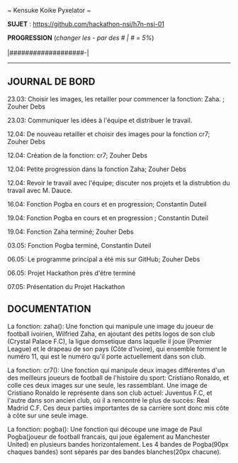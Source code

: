 ~ Kensuke Koike Pyxelator ~

**SUJET** : https://github.com/hackathon-nsi/h7n-nsi-01

**PROGRESSION** (*changer les - par des # | # = 5%*)<br />  
|###################-|

<hr />
<!-- ne pas effacer les lignes ci-dessus et mettre à jour la progression régulièrement -->

## JOURNAL DE BORD

23.03: Choisir les images, les retailler pour commencer la fonction: Zaha. ; Zouher Debs

23.03: Communiquer les idées à l'équipe et distribuer le travail.

12.04: De nouveau retailler et choisir des images pour la fonction cr7; Zouher Debs

12.04: Création de la fonction: cr7; Zouher Debs

12.04:  Petite progression dans la fonction Zaha; Zouher Debs

12.04: Revoir le travail avec l'équipe; discuter nos projets et la distrubtion du travail avec M. Dauce.

16.04: Fonction Pogba en cours et en progression; Constantin Duteil

19.04: Fonction Pogba en cours et en progression ; Constantin Duteil

19.04: Fonction Zaha terminé; Zouher Debs

03.05: Fonction Pogba terminé, Constantin Duteil 

06.05: Le programme principal a été mis sur GitHub; Zouher Debs

06.05: Projet Hackathon près d'être terminé

07.05: Présentation du Projet Hackathon 







## DOCUMENTATION
La fonction: zaha(): Une fonction qui manipule une image du joueur de football ivoirien, Wilfried Zaha, en ajoutant des petits logos de son club (Crystal Palace F.C), la ligue domsetique dans laquelle il joue (Premier League) et le drapeau de son pays (Côte d'Ivoire), qui ensemble forment le numéro 11, qui est le numéro qu'il porte actuellement dans son club.

La fonction: cr7(): Une fonction qui manipule deux images différentes d'un des meilleurs joueurs de football de l'histoire du sport: Cristiano Ronaldo, et colle ces deux images sur une seule, les rassemblant. Une image de Cristiano Ronaldo le représente dans son club actuel: Juventus F.C, et l'autre dans son ancien club, où il a rencontré le plus de succès: Real Madrid C.F. Ces deux parties importantes de sa carrière sont donc mis côte à côte sur une seule image.

La fonction: pogba(): Une fonction qui découpe une image de Paul Pogba(joueur de football francais, qui joue également au Manchester United) en plusieurs bandes horizontalement. Les 4 bandes de Pogba(90px chaques bandes) sont séparés par des bandes blanches(20px chacune).      
